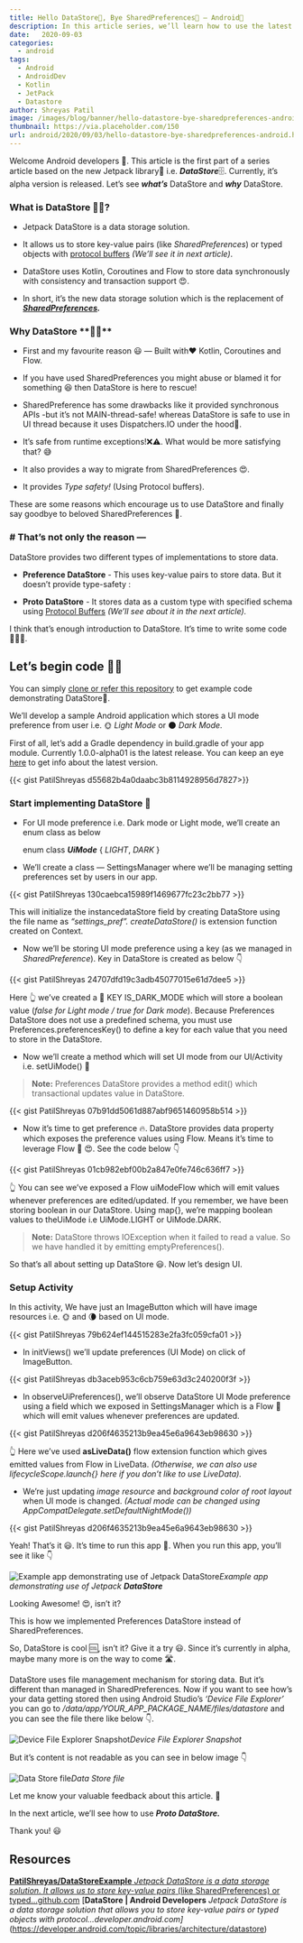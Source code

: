 ```yaml
---
title: Hello DataStore🤟, Bye SharedPreferences👋 — Android📱
description: In this article series, we’ll learn how to use the latest Android Jetpack 🚀 library i.e. DataStore in Android apps.
date:   2020-09-03
categories:
  - android
tags:
  - Android
  - AndroidDev
  - Kotlin
  - JetPack
  - Datastore
author: Shreyas Patil
image: /images/blog/banner/hello-datastore-bye-sharedpreferences-android.webp
thumbnail: https://via.placeholder.com/150
url: android/2020/09/03/hello-datastore-bye-sharedpreferences-android.html
---
```


Welcome Android developers 👋. This article is the first part of a series article based on the new Jetpack library🚀 i.e. ***DataStore***🗄️. Currently, it’s alpha version is released. Let’s see ***what’s*** DataStore and ***why*** DataStore.

### What is DataStore 🤷‍♀️?

* Jetpack DataStore is a data storage solution.

* It allows us to store key-value pairs (like *SharedPreferences*) or typed objects with [protocol buffers](https://developers.google.com/protocol-buffers) *(We’ll see it in next article)*.

* DataStore uses Kotlin, Coroutines and Flow to store data synchronously with consistency and transaction support 😍.

* In short, it’s the new data storage solution which is the replacement of ***[SharedPreferences](https://developer.android.com/reference/kotlin/android/content/SharedPreferences).***

### Why DataStore **🤷‍♂**️

* First and my favourite reason 😃 — Built with❤️ Kotlin, Coroutines and Flow.

* If you have used SharedPreferences you might abuse or blamed it for something 😆 then DataStore is here to rescue!

* SharedPreference has some drawbacks like it provided synchronous APIs -but it’s not MAIN-thread-safe! whereas DataStore is safe to use in UI thread because it uses Dispatchers.IO under the hood👀.

* It’s safe from runtime exceptions!❌⚠️. What would be more satisfying that? 😅

* It also provides a way to migrate from SharedPreferences 😍.

* It provides *Type safety!* (Using Protocol buffers).

These are some reasons which encourage us to use DataStore and finally say goodbye to beloved SharedPreferences 👋.

### # That’s not only the reason —

DataStore provides two different types of implementations to store data.

* **Preference DataStore** - This uses key-value pairs to store data. But it doesn’t provide type-safety :

* **Proto DataStore** - It stores data as a custom type with specified schema using [Protocol Buffers](https://developers.google.com/protocol-buffers) *(We’ll see about it in the next article).*

I think that’s enough introduction to DataStore. It’s time to write some code👨‍💻😎.

## Let’s begin code 👨‍💻

You can simply [clone or refer this repository](https://github.com/PatilShreyas/DataStoreExample) to get example code demonstrating DataStore📁.

We’ll develop a sample Android application which stores a UI mode preference from user i.e. 🌞 *Light Mode* or 🌑 *Dark Mode*.

First of all, let’s add a Gradle dependency in build.gradle of your app module. Currently 1.0.0-alpha01 is the latest release. You can keep an eye [here](https://developer.android.com/topic/libraries/architecture/datastore) to get info about the latest version.

{{< gist PatilShreyas d55682b4a0daabc3b8114928956d7827>}}

### Start implementing DataStore 📁

* For UI mode preference i.e. Dark mode or Light mode, we’ll create an enum class as below

    enum class ***UiMode*** {
        *LIGHT*, *DARK*
    }

* We’ll create a class — SettingsManager where we’ll be managing setting preferences set by users in our app.

{{< gist PatilShreyas 130caebca15989f1469677fc23c2bb77  >}}

This will initialize the instancedataStore field by creating DataStore using the file name as *“settings_pref”. createDataStore()* is extension function created on Context.

* Now we’ll be storing UI mode preference using a key (as we managed in *SharedPreference*). Key in DataStore is created as below 👇

{{< gist PatilShreyas 24707dfd19c3adb45077015e61d7dee5  >}}

Here 👆 we’ve created a 🔑 KEY IS_DARK_MODE which will store a boolean value (*false for Light mode / true for Dark mode*). Because Preferences DataStore does not use a predefined schema, you must use Preferences.preferencesKey() to define a key for each value that you need to store in the DataStore<Preferences>.

* Now we’ll create a method which will set UI mode from our UI/Activity i.e. setUiMode() 🔧
> **Note:** Preferences DataStore provides a method edit() which transactional updates value in DataStore.

{{< gist PatilShreyas 07b91dd5061d887abf9651460958b514  >}}

* Now it’s time to get preference 🔥. DataStore provides data property which exposes the preference values using Flow. Means it’s time to leverage Flow 🌊 😍. See the code below 👇

{{< gist PatilShreyas 01cb982ebf00b2a847e0fe746c636ff7  >}}

👆 You can see we’ve exposed a Flow uiModeFlow which will emit values whenever preferences are edited/updated. If you remember, we have been storing boolean in our DataStore. Using map{}, we’re mapping boolean values to theUiMode i.e UiMode.LIGHT or UiMode.DARK.
> **Note:** DataStore throws IOException when it failed to read a value. So we have handled it by emitting emptyPreferences().

So that’s all about setting up DataStore 😃. Now let’s design UI.

### Setup Activity

In this activity, We have just an ImageButton which will have image resources i.e. 🌞 and 🌘 based on UI mode.

{{< gist PatilShreyas 79b624ef144515283e2fa3fc059cfa01  >}}

* In initViews() we’ll update preferences (UI Mode) on click of ImageButton.

{{< gist PatilShreyas db3aceb953c6cb759e63d3c240200f3f  >}}

* In observeUiPreferences(), we’ll observe DataStore UI Mode preference using a field which we exposed in SettingsManager which is a Flow 🌊 which will emit values whenever preferences are updated.

{{< gist PatilShreyas d206f4635213b9ea45e6a9643eb98630  >}}

👆 Here we’ve used **asLiveData()** flow extension function which gives emitted values from Flow in LiveData. *(Otherwise, we can also use lifecycleScope.launch{} here if you don’t like to use LiveData).*

* We’re just updating *image resource* and *background color of root layout* when UI mode is changed. *(Actual mode can be changed using AppCompatDelegate*.*setDefaultNightMode())*

{{< gist PatilShreyas d206f4635213b9ea45e6a9643eb98630  >}}

Yeah! That’s it 😃. It’s time to run this app 🚀. When you run this app, you’ll see it like 👇

![Example app demonstrating use of Jetpack **DataStore**](https://cdn-images-1.medium.com/max/2000/1*kP3g5Z8KThYf4SMZtkMtBw.gif)*Example app demonstrating use of Jetpack **DataStore***

Looking Awesome! 😍, isn’t it?

This is how we implemented Preferences DataStore instead of SharedPreferences.

So, DataStore is cool 🆒, isn’t it? Give it a try 😃. Since it’s currently in alpha, maybe many more is on the way to come 🛣️.

DataStore uses file management mechanism for storing data. But it’s different than managed in SharedPreferences. Now if you want to see how’s your data getting stored then using Android Studio’s *‘Device File Explorer’* you can go to */data/app/YOUR_APP_PACKAGE_NAME/files/datastore* and you can see the file there like below 👇.

![Device File Explorer Snapshot](https://cdn-images-1.medium.com/max/2000/1*W8HF6TyO4cpLrz998ymsUA.png)*Device File Explorer Snapshot*

But it’s content is not readable as you can see in below image 👇

![Data Store file](https://cdn-images-1.medium.com/max/2000/1*DNZE9KyQzaYlI75UBKvi8g.png)*Data Store file*

Let me know your valuable feedback about this article. 🙏

In the next article, we’ll see how to use ***Proto DataStore.***

Thank you! 😃

## Resources
[**PatilShreyas/DataStoreExample**
*Jetpack DataStore is a data storage solution. It allows us to store key-value pairs* (like SharedPreferences) or typed…github.com](https://github.com/PatilShreyas/DataStoreExample)
[**DataStore | Android Developers**
*Jetpack DataStore is a data storage solution that allows you to store key-value pairs or typed objects with protocol…developer.android.com]*(https://developer.android.com/topic/libraries/architecture/datastore)
